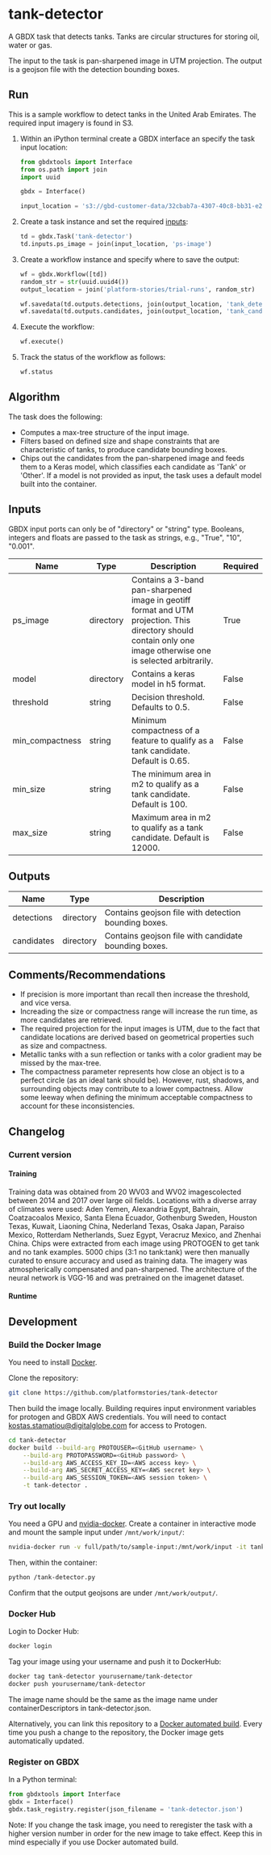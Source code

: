 # tank-detector

A GBDX task that detects tanks. Tanks are circular structures for storing oil, water or gas.

The input to the task is pan-sharpened image in UTM projection. The output is a geojson file with the detection bounding boxes.



## Run

This is a sample workflow to detect tanks in the United Arab Emirates. The required input imagery is found in S3.

1. Within an iPython terminal create a GBDX interface an specify the task input location:

    ```python
    from gbdxtools import Interface
    from os.path import join
    import uuid

    gbdx = Interface()

    input_location = 's3://gbd-customer-data/32cbab7a-4307-40c8-bb31-e2de32f940c2/platform-stories/tank-detector/'
    ```

2. Create a task instance and set the required [inputs](#inputs):

    ```python
    td = gbdx.Task('tank-detector')
    td.inputs.ps_image = join(input_location, 'ps-image')
    ```

3. Create a workflow instance and specify where to save the output:

    ```python
    wf = gbdx.Workflow([td])
    random_str = str(uuid.uuid4())
    output_location = join('platform-stories/trial-runs', random_str)

    wf.savedata(td.outputs.detections, join(output_location, 'tank_detections'))
    wf.savedata(td.outputs.candidates, join(output_location, 'tank_candidates'))
    ```

5. Execute the workflow:

    ```python
    wf.execute()
    ```

6. Track the status of the workflow as follows:

    ```python
    wf.status
    ```

## Algorithm

The task does the following:

+ Computes a max-tree structure of the input image.
+ Filters based on defined size and shape constraints that are characteristic of tanks, to produce candidate bounding boxes.
+ Chips out the candidates from the pan-sharpened image and feeds them to a Keras model, which classifies each candidate as 'Tank' or 'Other'. If a model is not provided as input, the task uses a default model built into the container.



## Inputs

GBDX input ports can only be of "directory" or "string" type. Booleans, integers and floats are passed to the task as strings, e.g., "True", "10", "0.001".

| Name  | Type | Description | Required |
|---|---|---|---|
| ps_image | directory | Contains a 3-band pan-sharpened image in geotiff format and UTM projection. This directory should contain only one image otherwise one is selected arbitrarily. | True |
| model | directory | Contains a keras model in h5 format. | False |
| threshold | string | Decision threshold. Defaults to 0.5. | False |
| min_compactness | string | Minimum compactness of a feature to qualify as a tank candidate. Default is 0.65. | False |
| min_size | string | The minimum area in m2 to qualify as a tank candidate. Default is 100. | False |
| max_size | string | Maximum area in m2 to qualify as a tank candidate. Default is 12000. | False |


## Outputs

| Name  | Type | Description |
|---|---|---|
| detections | directory | Contains geojson file with detection bounding boxes. |
| candidates | directory | Contains geojson file with candidate bounding boxes. |

## Comments/Recommendations

+ If precision is more important than recall then increase the threshold, and vice versa.
+ Increading the size or compactness range will increase the run time, as more candidates are retrieved.
+ The required projection for the input images is UTM, due to the fact that candidate locations are derived based on geometrical properties such as size and compactness.
+ Metallic tanks with a sun reflection or tanks with a color gradient may be missed by the max-tree.
+ The compactness parameter represents how close an object is to a perfect circle (as an ideal tank should be). However, rust, shadows, and surrounding objects may contribute to a lower compactness. Allow some leeway when defining the minimum acceptable compactness to account for these inconsistencies.

## Changelog

### Current version

#### Training

Training data was obtained from 20 WV03 and WV02 imagescolected between 2014 and 2017 over large oil fields. Locations with a diverse array of climates were used: Aden Yemen, Alexandria Egypt, Bahrain, Coatzacoalos Mexico, Santa Elena Ecuador, Gothenburg Sweden, Houston Texas, Kuwait, Liaoning China, Nederland Texas, Osaka Japan, Paraiso Mexico, Rotterdam Netherlands, Suez Egypt, Veracruz Mexico, and Zhenhai China. Chips were extracted from each image using PROTOGEN to get tank and no tank examples. 5000 chips (3:1 no tank:tank) were then manually curated to ensure accuracy and used as training data. The imagery was atmospherically compensated and pan-sharpened. The architecture of the neural network is VGG-16 and was pretrained on the imagenet dataset.

#### Runtime



## Development

### Build the Docker Image

You need to install [Docker](https://docs.docker.com/engine/installation).

Clone the repository:

```bash
git clone https://github.com/platformstories/tank-detector
```

Then build the image locally. Building requires input environment variables for protogen and GBDX AWS credentials. You will need to contact kostas.stamatiou@digitalglobe.com for access to Protogen.

```bash
cd tank-detector
docker build --build-arg PROTOUSER=<GitHub username> \
    --build-arg PROTOPASSWORD=<GitHub password> \
    --build-arg AWS_ACCESS_KEY_ID=<AWS access key> \
    --build-arg AWS_SECRET_ACCESS_KEY=<AWS secret key> \
    --build-arg AWS_SESSION_TOKEN=<AWS session token> \
    -t tank-detector .
```

### Try out locally

You need a GPU and [nvidia-docker](https://github.com/NVIDIA/nvidia-docker). Create a container in interactive mode and mount the sample input under `/mnt/work/input/`:

```bash
nvidia-docker run -v full/path/to/sample-input:/mnt/work/input -it tank-detector
```

Then, within the container:

```bash
python /tank-detector.py
```

Confirm that the output geojsons are under `/mnt/work/output/`.

### Docker Hub

Login to Docker Hub:

```bash
docker login
```

Tag your image using your username and push it to DockerHub:

```bash
docker tag tank-detector yourusername/tank-detector
docker push yourusername/tank-detector
```

The image name should be the same as the image name under containerDescriptors in tank-detector.json.

Alternatively, you can link this repository to a [Docker automated build](https://docs.docker.com/docker-hub/builds/). Every time you push a change to the repository, the Docker image gets automatically updated.

### Register on GBDX

In a Python terminal:
```python
from gbdxtools import Interface
gbdx = Interface()
gbdx.task_registry.register(json_filename = 'tank-detector.json')
```

Note: If you change the task image, you need to reregister the task with a higher version number in order for the new image to take effect. Keep this in mind especially if you use Docker automated build.
